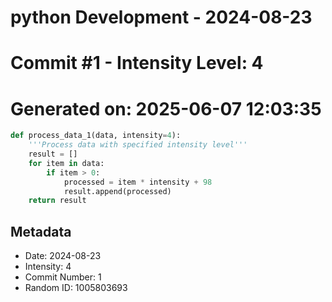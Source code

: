 ﻿# python Development - 2024-08-23
# Commit #1 - Intensity Level: 4
# Generated on: 2025-06-07 12:03:35
```python
def process_data_1(data, intensity=4):
    '''Process data with specified intensity level'''
    result = []
    for item in data:
        if item > 0:
            processed = item * intensity + 98
            result.append(processed)
    return result
```
## Metadata
- Date: 2024-08-23
- Intensity: 4
- Commit Number: 1
- Random ID: 1005803693
